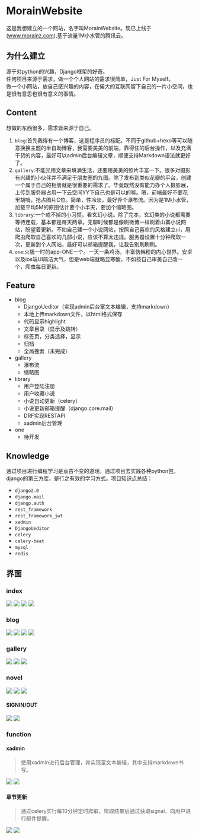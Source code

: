 # MorainWebsite
这是我想建立的一个网站，名字叫MorainWebsite。现已上线于(www.morainz.com),基于流量1M小水管的腾讯云。
## 为什么建立
源于对python的兴趣，Django框架的好奇。  
任何项目来源于需求，做一个个人网站的需求很简单，Just For Myself。  
做一个小网站，放自己感兴趣的内容，在偌大的互联网留下自己的一片小空间，也是很有意思也很有意义的事情。
## Content
想做的东西很多，需求皆来源于自己。

1. `blog`:首先我得有一个博客，这是程序员的标配。不同于github+hexo等可以随意换换主题的半自助博客，我需要美美的前端，靠得住的后台操作，以及充满干货的内容，最好可以admin后台编辑文章，顺便支持Markdown语法就更好了。
2. `gallery`:不能光用文章来填满生活，还要用美美的照片丰富一下。很多对摄影有兴趣的小伙伴并不满足于朋友圈的九图。除了发布到类似花瓣的平台，创建一个属于自己的相册就是很重要的需求了。毕竟既然没有能力办个人摄影展，上传到服务器占用一下云空间YY下自己也是可以的嘛。嗯，前端最好不要花里胡哨，抢占图片C位。简单，性冷淡，最好弄个瀑布流。因为是1M小水管，加载平均5M的原图估计要个小半天，要加个缩略图。
3. `library`:一个戒不掉的小习惯，看玄幻小说。除了完本，玄幻类的小说都需要等待连载，基本都是每天两章。无聊时候都是像刷微博一样刷着山寨小说网站，盼望着更新。不如自己建一个小说网站，按照自己喜欢的风格建立ui，用爬虫爬取自己喜欢的几部小说，应该不算太违规。服务器设置十分钟爬取一次，更新到个人网站，最好可以邮箱提醒我，让我告别刷刷刷。
4. `one`:火极一时的app-ONE一个。一天一条鸡汤，丰富伪韩粉的内心世界。安卓以及ios端UI简洁大气，但是web端就略显寒酸，不如按自己审美自己改一个，爬虫每日更新。

## Feature
* blog
	* DjangoUeditor（实现admin后台富文本编辑，支持markdown）
	* 本地上传markdown文件，以html格式保存
	* 代码显示highlight	
	* 文章目录（显示及跳转）
	* 标签页，分类选择，显示
	* 归档
	* 全局搜索（未完成）
* gallery
	* 瀑布流
	* 缩略图
* library
	* 用户登陆注册
	* 用户收藏小说
	* 小说自动更新（celery）
	* 小说更新邮箱提醒（django.core.mail）
	* DRF实现RESTAPI
	* xadmin后台管理
* one
	* 待开发

## Knowledge
通过项目进行编程学习是亘古不变的道理。通过项目去实践各种python包，django的第三方库，是行之有效的学习方式。项目知识点总结：


* `django2.0`
* `django.mail`
* `djangp.auth`
* `rest_framework`
* `rest_framework_jwt`
* `xadmin`
* `DjangoUeditor`
* `celery`
* `celery-beat`
* `mysql`
* `redis`

## 界面
### index
![](http://morain.oss-cn-hangzhou.aliyuncs.com/MorainWebsite/index.png)
![](http://morain.oss-cn-hangzhou.aliyuncs.com/MorainWebsite/index_blog.png)
![](http://morain.oss-cn-hangzhou.aliyuncs.com/MorainWebsite/index_gallery.png)
![](http://morain.oss-cn-hangzhou.aliyuncs.com/MorainWebsite/index_library.png)
### blog
![](http://morain.oss-cn-hangzhou.aliyuncs.com/MorainWebsite/blog1.png)
![](http://morain.oss-cn-hangzhou.aliyuncs.com/MorainWebsite/blog2.png)
![](http://morain.oss-cn-hangzhou.aliyuncs.com/MorainWebsite/blog3.png)
![](http://morain.oss-cn-hangzhou.aliyuncs.com/MorainWebsite/blog4.png)
### gallery
![](http://morain.oss-cn-hangzhou.aliyuncs.com/MorainWebsite/gallery1.png)
![](http://morain.oss-cn-hangzhou.aliyuncs.com/MorainWebsite/gallery2.png)
![](http://morain.oss-cn-hangzhou.aliyuncs.com/MorainWebsite/gallery3.png)
### novel
![](http://morain.oss-cn-hangzhou.aliyuncs.com/MorainWebsite/novel1.png)
![](http://morain.oss-cn-hangzhou.aliyuncs.com/MorainWebsite/novel2.png)
![](http://morain.oss-cn-hangzhou.aliyuncs.com/MorainWebsite/novel3.png)
#### SIGNIN/OUT
![](http://morain.oss-cn-hangzhou.aliyuncs.com/MorainWebsite/novel4.png)
![](http://morain.oss-cn-hangzhou.aliyuncs.com/MorainWebsite/novel5.png)
### function
#### xadmin
> 使用xadmin进行后台管理，并实现富文本编辑，其中支持markdown书写。

![](http://morain.oss-cn-hangzhou.aliyuncs.com/MorainWebsite/xadmin%E5%90%8E%E5%8F%B0.png)
![](http://morain.oss-cn-hangzhou.aliyuncs.com/MorainWebsite/%E5%AF%8C%E6%96%87%E6%9C%AC%E7%BC%96%E8%BE%91.png)
#### 章节更新
>通过celery实行每10分钟定时爬取，爬取结果后通过获取signal，向用户进行邮件提醒。

![](http://morain.oss-cn-hangzhou.aliyuncs.com/MorainWebsite/%E7%AB%A0%E8%8A%82%E6%9B%B4%E6%96%B0.png)
![](http://morain.oss-cn-hangzhou.aliyuncs.com/MorainWebsite/%E7%9F%AD%E4%BF%A1%E6%8F%90%E9%86%92.png)



